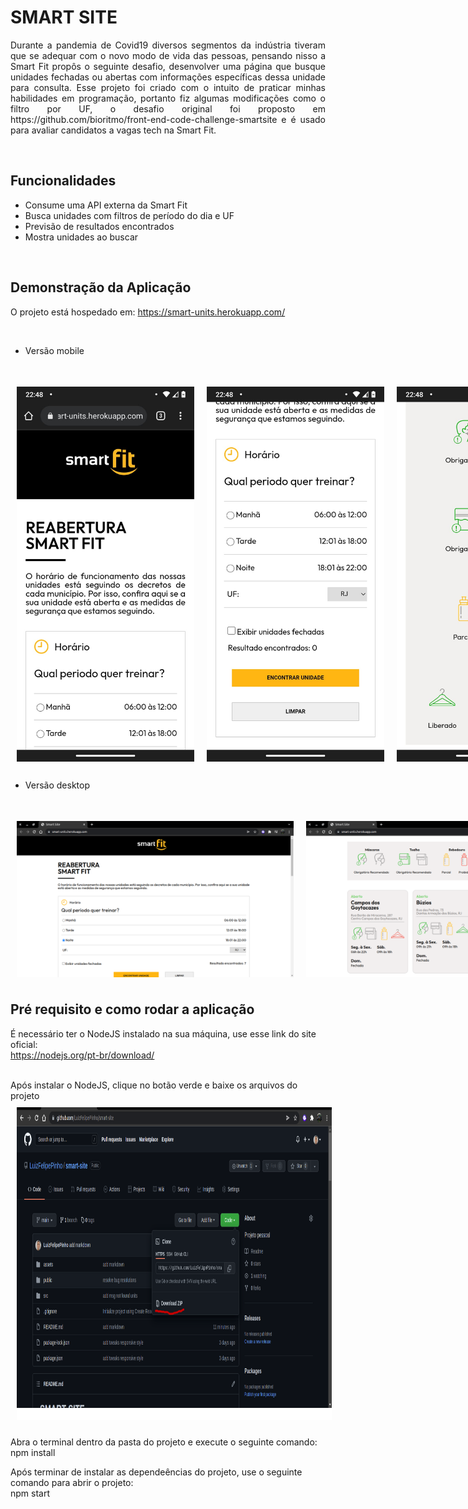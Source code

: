 # SMART SITE 

<p style="text-align: justify;">Durante a pandemia de Covid19 diversos segmentos da indústria tiveram que se adequar com o novo modo de vida das pessoas, pensando nisso a Smart Fit propôs o seguinte desafio, desenvolver uma página que busque unidades fechadas ou abertas com informações específicas dessa unidade para consulta. Esse projeto foi criado com o intuito de praticar minhas habilidades em programação, portanto fiz algumas modificações como o filtro por UF, o desafio original foi proposto em https://github.com/bioritmo/front-end-code-challenge-smartsite e é usado para avaliar candidatos a vagas tech na Smart Fit.</p>

</br>

## Funcionalidades
- Consume uma API externa da Smart Fit </br> 
- Busca unidades com filtros de período do dia e UF </br> 
- Previsão de resultados encontrados </br>
- Mostra unidades ao buscar </br>

</br>

## Demonstração da Aplicação
O projeto está hospedado em: https://smart-units.herokuapp.com/

</br>

- Versão mobile
<h1 style="display:flex; justify-content: space-between;">
  <img src="./assets/mobileHome.jpeg" style="height: 600px; width: 300px; padding: 10px"/>
  <img src="./assets/mobileMain.jpeg" style="height: 600px; width: 300px; padding: 10px"/>
  <img src="./assets/mobileProtocol.jpeg" style="height: 600px; width: 300px; padding: 10px"/>
  <img src="./assets/mobileUnit.jpeg" style="height: 600px; width: 300px; padding: 10px"/>
</h1>


- Versão desktop
<h1 style="display:flex; justify-content: space-between;">
  <img src="./assets/desktopHome.png" style="height: 250px; width: 500px; padding: 10px"/>
  <img src="./assets/desktopMain.png" style="height: 250px; width: 500px; padding: 10px"/>
  <img src="./assets/desktopFooter.png" style="height: 250px; width: 500px; padding: 10px"/>
</h1>


## Pré requisito e como rodar a aplicação

É necessário ter o NodeJS instalado na sua máquina, use esse link do site oficial: 
</br>
https://nodejs.org/pt-br/download/

</br>
Após instalar o NodeJS, clique no botão verde e baixe os arquivos do projeto
  <img src="./assets/downloadProjeto.png" style="height: 500px; width: 700px; padding: 10px"/>


Abra o terminal dentro da pasta do projeto e execute o seguinte comando: 
</br>
npm install


Após terminar de instalar as dependeências do projeto, use o seguinte comando para abrir o projeto:
</br>
npm start 